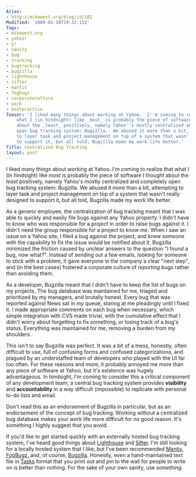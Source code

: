 ```yaml
---
Alias:
- http://mikewest.org/blog/id/102
Modified: '2009-01-10T19:32:15Z'
Tags:
- mikewest.org
- yahoo!
- y!
- sanity
- bug
- tracking
- bugtracking
- bugzilla
- lighthouse
- sifter
- mantis
- fogbugz
- corporateculture
- work
- bestpractice
Teaser: 'I liked many things about working at Yahoo.  I''m coming to realize that
    what I (in hindsight) like _most_ is probably the piece of software I thought
    about the _least_ positively, namely Yahoo''s mostly centralized and completely
    open bug tracking system: Bugzilla.  We abused it more than a bit, attempting
    to layer task and project management on top of a system that wasn''t really designed
    to support it, but all told, Bugzilla made my work life better.'
Title: Centralized Bug Tracking
layout: post
---
```

I liked many things about working at Yahoo.  I'm coming to realize that what I (in hindsight) like _most_ is probably the piece of software I thought about the _least_ positively, namely Yahoo's mostly centralized and completely open bug tracking system: Bugzilla.  We abused it more than a bit, attempting to layer task and project management on top of a system that wasn't really designed to support it, but all told, Bugzilla made my work life better.

As a generic employee, the centralization of bug tracking meant that I was able to quickly and easily file bugs against any Yahoo property.  I didn't have to know who was responsible for a project in order to raise bugs against it.  I didn't need the group responsible for a project to know _me_.  When I saw an issue on a Yahoo site, I filed a bug against the project, and knew _someone_ with the capability to fix the issue would be notified about it.  Bugzilla minimized the friction caused by unclear answers to the question "I found a bug, now what?".  Instead of sending out a few emails, looking for someone to stick with a problem, it gave everyone in the company a clear "next step", and (in the best cases) fostered a corporate culture of _reporting_ bugs rather than avoiding them.

As a developer, Bugzilla meant that _I_ didn't have to keep the list of bugs on my projects.  The bug database was maintained for me, triaged and prioritized by my managers, and brutally honest.  Every bug that was reported against News sat in my queue, staring at me pleadingly until I fixed it.  I made appropriate comments on each bug when necessary, which simple integration with CVS made trivial, with the cumulative effect that I didn't worry about forgetting to fix something, or losing track of a bug's status.  Everything was maintained for me, removing a burden from my shoulders.

This isn't to say Bugzilla was perfect.  It was a bit of a mess, honestly, often difficult to use, full of confusing forms and confused categorizations, and plagued by an understaffed team of developers who played with the UI far too often.  For these reasons and more, it probably annoyed me more than any piece of software at Yahoo, but it's existence was hugely advantageous.  In hindsight, I'm coming to consider this a critical component of any development team; a central bug tracking system provides __visibility__ and __accountability__ in a way difficult (impossible) to replicate with personal to-do lists and email.

Don't read this as an endorsement of Bugzilla in particular, but as an endorsement of the concept of bug tracking.  Working without a centralized bug database makes your work life more difficult for no good reason.  It's something I highly suggest that you avoid.

If you'd like to get started quickly with an externally hosted bug tracking system, I've heard good things about [Lighthouse][1] and [Sifter][2].  I'm still looking for a locally hosted system that I like, but I've been recommended [Mantis][3], [FogBugz][4], and, of course, [Bugzilla][5].  Honestly, even a hand-maintained text file in [Tasks][6] format that you print out and pin to the wall for people to write on is better than nothing.  For the sake of your own sanity, use _something_.

[1]: http://lighthouseapp.com/
[2]: http://sifterapp.com/
[3]: http://www.mantisbt.org/
[4]: http://www.fogcreek.com/FogBUGZ/
[5]: http://www.bugzilla.org/
[6]: http://github.com/henrik/tasks.tmbundle/tree/master